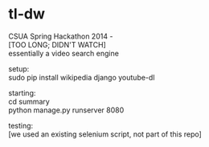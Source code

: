 tl-dw
=====

CSUA Spring Hackathon 2014 -   
[TOO LONG; DIDN'T WATCH]  
essentially a video search engine 

setup:  
sudo pip install wikipedia django youtube-dl  

starting:  
cd summary  
python manage.py runserver 8080

testing:  
[we used an existing selenium script, not part of this repo]
